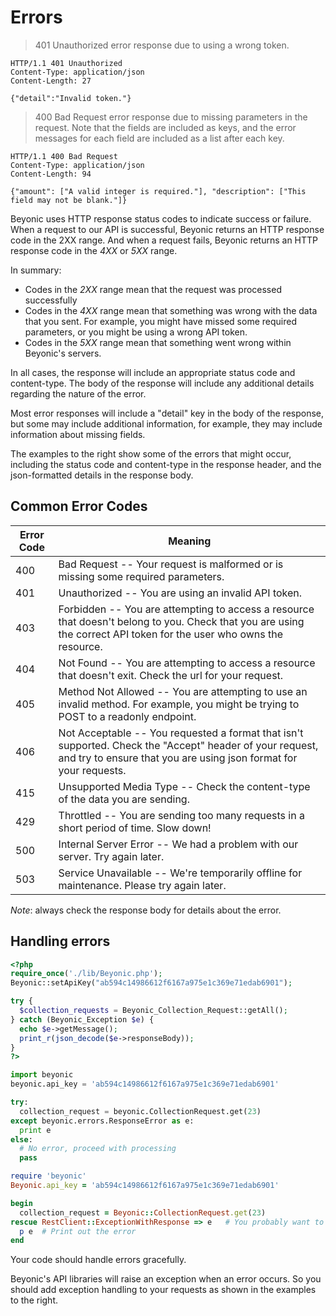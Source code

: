 # Errors

> 401 Unauthorized error response due to using a wrong token.

```text
HTTP/1.1 401 Unauthorized
Content-Type: application/json
Content-Length: 27

{"detail":"Invalid token."}
```

> 400 Bad Request error response due to missing parameters in the request. Note that the fields are included as keys, and the error messages for each field are included as a list after each key.

```text
HTTP/1.1 400 Bad Request
Content-Type: application/json
Content-Length: 94

{"amount": ["A valid integer is required."], "description": ["This field may not be blank."]}
```

Beyonic uses HTTP response status codes to indicate success or failure. When a request to our API is successful, Beyonic returns an HTTP response code in the 2XX range.
And when a request fails, Beyonic returns an HTTP response code in the _4XX_ or _5XX_ range.

In summary:

* Codes in the _2XX_ range mean that the request was processed successfully
* Codes in the _4XX_ range mean that something was wrong with the data that you sent. For example, you might have missed some required parameters, or you might be using a wrong API token.
* Codes in the _5XX_ range mean that something went wrong within Beyonic's servers.

In all cases, the response will include an appropriate status code and content-type. The body of the response will include any additional details regarding the nature of the error.

Most error responses will include a "detail" key in the body of the response, but some may include additional information, for example, they may include information about missing fields.

The examples to the right show some of the errors that might occur, including the status code and content-type in the response header, and the json-formatted details in the response body.

## Common Error Codes

Error Code | Meaning
---------- | -------
400 | Bad Request -- Your request is malformed or is missing some required parameters.
401 | Unauthorized -- You are using an invalid API token.
403 | Forbidden -- You are attempting to access a resource that doesn't belong to you. Check that you are using the correct API token for the user who owns the resource.
404 | Not Found -- You are attempting to access a resource that doesn't exit. Check the url for your request.
405 | Method Not Allowed -- You are attempting to use an invalid method. For example, you might be trying to POST to a readonly endpoint.
406 | Not Acceptable -- You requested a format that isn't supported. Check the "Accept" header of your request, and try to ensure that you are using json format for your requests.
415 | Unsupported Media Type -- Check the content-type of the data you are sending.
429 | Throttled -- You are sending too many requests in a short period of time. Slow down!
500 | Internal Server Error -- We had a problem with our server. Try again later.
503 | Service Unavailable -- We're temporarily offline for maintenance. Please try again later.

*Note*: always check the response body for details about the error.

## Handling errors

```php
<?php
require_once('./lib/Beyonic.php');
Beyonic::setApiKey("ab594c14986612f6167a975e1c369e71edab6901");

try {
  $collection_requests = Beyonic_Collection_Request::getAll();
} catch (Beyonic_Exception $e) {
  echo $e->getMessage();
  print_r(json_decode($e->responseBody));
}
?>
```

```python
import beyonic
beyonic.api_key = 'ab594c14986612f6167a975e1c369e71edab6901'

try:
  collection_request = beyonic.CollectionRequest.get(23)
except beyonic.errors.ResponseError as e:
  print e
else:
  # No error, proceed with processing
  pass
```

```ruby
require 'beyonic'
Beyonic.api_key = 'ab594c14986612f6167a975e1c369e71edab6901'

begin
  collection_request = Beyonic::CollectionRequest.get(23)
rescue RestClient::ExceptionWithResponse => e   # You probably want to use more specific RestClient codes like RestClient::Unauthorized, RestClient::ResourceNotFound, etc
  p e  # Print out the error
end
```

Your code should handle errors gracefully.

Beyonic's API libraries will raise an exception when an error occurs. So you should add exception handling to your requests as shown in the examples to the right.
